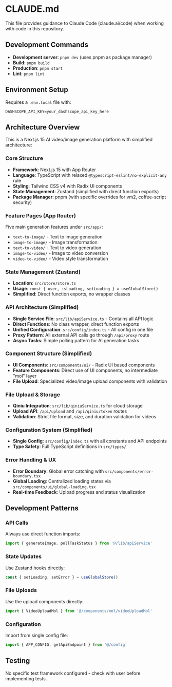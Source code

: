 # CLAUDE.md

This file provides guidance to Claude Code (claude.ai/code) when working with code in this repository.

## Development Commands

- **Development server**: `pnpm dev` (uses pnpm as package manager)
- **Build**: `pnpm build`
- **Production**: `pnpm start`
- **Lint**: `pnpm lint`

## Environment Setup

Requires a `.env.local` file with:
```
DASHSCOPE_API_KEY=your_dashscope_api_key_here
```

## Architecture Overview

This is a Next.js 15 AI video/image generation platform with simplified architecture:

### Core Structure
- **Framework**: Next.js 15 with App Router
- **Language**: TypeScript with relaxed `@typescript-eslint/no-explicit-any` rule
- **Styling**: Tailwind CSS v4 with Radix UI components
- **State Management**: Zustand (simplified with direct function exports)
- **Package Manager**: pnpm (with specific overrides for vm2, coffee-script security)

### Feature Pages (App Router)
Five main generation features under `src/app/`:
- `text-to-image/` - Text to image generation
- `image-to-image/` - Image transformation
- `text-to-video/` - Text to video generation
- `image-to-video/` - Image to video conversion
- `video-to-video/` - Video style transformation

### State Management (Zustand)
- **Location**: `src/store/store.ts`
- **Usage**: `const { user, isLoading, setLoading } = useGlobalStore()`
- **Simplified**: Direct function exports, no wrapper classes

### API Architecture (Simplified)
- **Single Service File**: `src/lib/apiService.ts` - Contains all API logic
- **Direct Functions**: No class wrapper, direct function exports
- **Unified Configuration**: `src/config/index.ts` - All config in one file
- **Proxy Pattern**: All external API calls go through `/api/proxy` route
- **Async Tasks**: Simple polling pattern for AI generation tasks

### Component Structure (Simplified)
- **UI Components**: `src/components/ui/` - Radix UI based components
- **Feature Components**: Direct use of UI components, no intermediate "mol" layer
- **File Upload**: Specialized video/image upload components with validation

### File Upload & Storage
- **Qiniu Integration**: `src/lib/qiniuService.ts` for cloud storage
- **Upload API**: `/api/upload` and `/api/qiniu/token` routes
- **Validation**: Strict file format, size, and duration validation for videos

### Configuration System (Simplified)
- **Single Config**: `src/config/index.ts` with all constants and API endpoints
- **Type Safety**: Full TypeScript definitions in `src/types/`

### Error Handling & UX
- **Error Boundary**: Global error catching with `src/components/error-boundary.tsx`
- **Global Loading**: Centralized loading states via `src/components/ui/global-loading.tsx`
- **Real-time Feedback**: Upload progress and status visualization

## Development Patterns

### API Calls
Always use direct function imports:
```typescript
import { generateImage, pollTaskStatus } from '@/lib/apiService'
```

### State Updates
Use Zustand hooks directly:
```typescript
const { setLoading, setError } = useGlobalStore()
```

### File Uploads
Use the upload components directly:
```typescript
import { VideoUploadMol } from '@/components/mol/videoUploadMol'
```

### Configuration
Import from single config file:
```typescript
import { APP_CONFIG, getApiEndpoint } from '@/config'
```

## Testing

No specific test framework configured - check with user before implementing tests.
